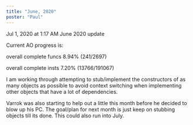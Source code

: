 ```yaml
---
title: "June, 2020"
poster: "Paul"
---
```


Jul 1, 2020 at 1:17 AM
June 2020 update

Current AO progress is:

overall complete funcs 8.94% (241/2697)

overall complete insts 7.20% (13766/191067)

I am working through attempting to stub/implement the constructors of as many objects as possible to avoid context switching when implementing other objects that have a lot of dependencies.

Varrok was also starting to help out a little this month before he decided to blow up his PC. The goal/plan for next month is just keep on stubbing objects till its done. This could also run into July.

 
